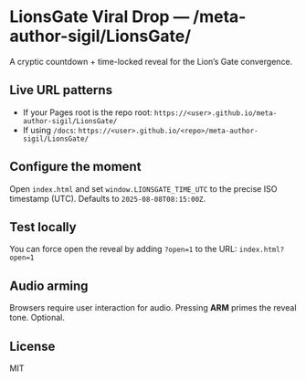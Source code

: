 # LionsGate Viral Drop — /meta-author-sigil/LionsGate/

A cryptic countdown + time-locked reveal for the Lion’s Gate convergence.

## Live URL patterns
- If your Pages root is the repo root: `https://<user>.github.io/meta-author-sigil/LionsGate/`
- If using `/docs`: `https://<user>.github.io/<repo>/meta-author-sigil/LionsGate/`

## Configure the moment
Open `index.html` and set `window.LIONSGATE_TIME_UTC` to the precise ISO timestamp (UTC). Defaults to `2025-08-08T08:15:00Z`.

## Test locally
You can force open the reveal by adding `?open=1` to the URL: `index.html?open=1`

## Audio arming
Browsers require user interaction for audio. Pressing **ARM** primes the reveal tone. Optional.

## License
MIT
